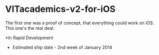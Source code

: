 VITacademics-v2-for-iOS
=======================

The first one was a proof of concept, that everything could work on iOS. This one's the real deal.


*In Rapid Development
- Estimated ship date - 2nd week of January 2014
